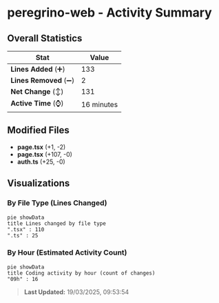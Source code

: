# peregrino-web - Activity Summary 

## Overall Statistics

| Stat                   | Value                                                             |
| ---------------------- | ----------------------------------------------------------------- |
| **Lines Added** (➕)   | 133                                          |
| **Lines Removed** (➖) | 2                                        |
| **Net Change** (↕)    | 131                |
| **Active Time** (⌚)   | 16 minutes |


## Modified Files
- **page.tsx** (+1, -2)
- **page.tsx** (+107, -0)
- **auth.ts** (+25, -0)

## Visualizations

### By File Type (Lines Changed)

```mermaid
pie showData
title Lines changed by file type
".tsx" : 110
".ts" : 25
```

### By Hour (Estimated Activity Count)

```mermaid
pie showData
title Coding activity by hour (count of changes)
"09h" : 16
```


> **Last Updated:** 19/03/2025, 09:53:54